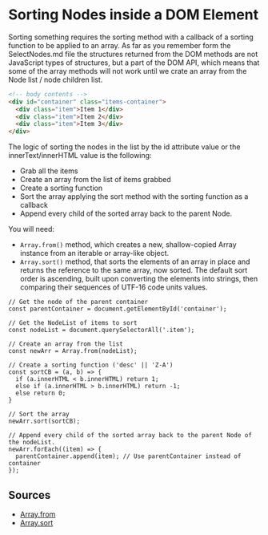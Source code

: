 # Sorting Nodes inside a DOM Element #

Sorting something requires the sorting method with a callback of a sorting function to be applied to an array. As far as you remember form the SelectNodes.md file the structures returned from the DOM methods are not JavaScript types of structures, but a part of the DOM API, which means that some of the array methods will not work until we crate an array from the Node list / node children list.

```HTML
<!-- body contents -->
<div id="container" class="items-container">
  <div class="item">Item 1</div>
  <div class="item">Item 2</div>
  <div class="item">Item 3</div>
</div>
```

The logic of sorting the nodes in the list by the id attribute value or the innerText/innerHTML value is the following:

* Grab all the items
* Create an array from the list of items grabbed
* Create a sorting function
* Sort the array applying the sort method with the sorting function as a callback
* Append every child of the sorted array back to the parent Node.

You will need:
* ``Array.from()`` method, which creates a new, shallow-copied Array instance from an iterable or array-like object.
* ``Array.sort()`` method, that sorts the elements of an array in place and returns the reference to the same array, now sorted. The default sort order is ascending, built upon converting the elements into strings, then comparing their sequences of UTF-16 code units values.

```JS
// Get the node of the parent container
const parentContainer = document.getElementById('container');

// Get the NodeList of items to sort
const nodeList = document.querySelectorAll('.item');

// Create an array from the list
const newArr = Array.from(nodeList);

// Create a sorting function ('desc' || 'Z-A')
const sortCB = (a, b) => {
  if (a.innerHTML < b.innerHTML) return 1;
  else if (a.innerHTML > b.innerHTML) return -1;
  else return 0;
}

// Sort the array
newArr.sort(sortCB);

// Append every child of the sorted array back to the parent Node of the nodeList.
newArr.forEach((item) => {
  parentContainer.append(item); // Use parentContainer instead of container
});
```

## Sources ##
* [Array.from](https://developer.mozilla.org/en-US/docs/Web/JavaScript/Reference/Global_Objects/Array/from)
* [Array.sort](https://developer.mozilla.org/en-US/docs/Web/JavaScript/Reference/Global_Objects/Array/sort)
